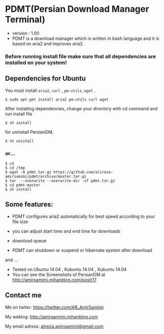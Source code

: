 PDMT(Persian Download Manager Terminal)
=============
+ version : 1.00
+ PDMT is a download manager which is written in bash language and it is based on aria2 and improves aria2.

### Before running install file make sure that all dependencies are installed on your system!

## Dependencies for Ubuntu
You must install `aria2`, `curl` , `pm-utils`, `wget` .

    $ sudo apt-get install aria2 pm-utils curl wget

After installing dependencies, change your directory with cd command and run install file

    $ sh install

for uninstall PersianDM,

    $ sh unistall

### or...

    $ cd
    $ cd /tmp
    $ wget -O pdmt.tar.gz https://github.com/alireza-amirsamimi/pdmt/archive/master.tar.gz
    $ tar  --overwrite --overwrite-dir -xf pdmt.tar.gz
    $ cd pdmt-master
    $ sh install

## Some features:

+ PDMT configures aria2 automatically for best speed according to your file size

+ you can adjust start time and end time for downloads

+ download queue

+ PDMT can shutdown or suspend or hibernate system  after download 

and ...

+ Tested on Ubuntu 14.04 , Kubuntu 14.04 , Xubuntu 14.04
+ You can see the Screenshots of PersianDM at http://amirsamimi.mihanblog.com/post/17

## Contact me
Me on twiter:
https://twitter.com/AR_AmirSamimi

My weblog:
http://amirsamimi.mihanblog.com

My email adress:
alireza.amirsamimi@gmail.com
